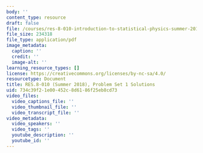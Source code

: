 ```yaml
---
body: ''
content_type: resource
draft: false
file: /courses/res-8-010-introduction-to-statistical-physics-summer-2018/mitres_8_010su18_soln1.pdf
file_size: 234318
file_type: application/pdf
image_metadata:
  caption: ''
  credit: ''
  image-alt: ''
learning_resource_types: []
license: https://creativecommons.org/licenses/by-nc-sa/4.0/
resourcetype: Document
title: RES.8-010 (Summer 2018), Problem Set 1 Solutions
uid: 734c39f2-1e00-452c-8d61-86f25eb8cd73
video_files:
  video_captions_file: ''
  video_thumbnail_file: ''
  video_transcript_file: ''
video_metadata:
  video_speakers: ''
  video_tags: ''
  youtube_description: ''
  youtube_id: ''
---
```

